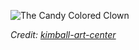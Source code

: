 ![The Candy Colored Clown](https://s3.amazonaws.com/paddle8-production/1361/3597/136452/136452-1488390115-Shag%20-%20ACandyColoredClown.jpg)

*Credit: [kimball-art-center](http://bit.ly/2JIkfRv)*